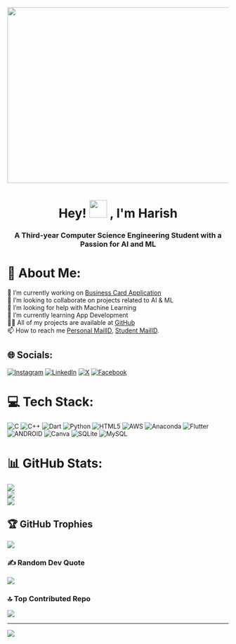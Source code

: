 <img src="https://media.giphy.com/media/v1.Y2lkPTc5MGI3NjExY2Y0ZTFwMmk4cmh4dzZ1Njg2bXNtenNmaTExaGJvdWoyczl5YjdidiZlcD12MV9pbnRlcm5hbF9naWZfYnlfaWQmY3Q9Zw/qgQUggAC3Pfv687qPC/giphy.gif" width="1200" height="400"  />

<h1 align="center">Hey! <img src="https://c.tenor.com/4kIHjPaMiDoAAAAi/the-blobs-live-on-waving.gif" height="40" width="40" /> , I'm Harish</h1>

<h3 align="center">A Third-year Computer Science Engineering Student with a Passion for AI and ML </h3>


# 💫 About Me:
🔭 I’m currently working on [Business Card Application](https://github.com/harishngt/Business-Card-App)<br>👯 I’m looking to collaborate on projects related to AI & ML<br>🤝 I’m looking for help with Machine Learning<br>🌱 I’m currently learning App Development<br>👨‍💻 All of my projects are available at [GitHub](https://github.com/harishngt)<br>📫 How to reach me [Personal MailID](hk21062004@gmail.com), [Student MailID](gg9603@srmist.edu.in).


## 🌐 Socials:
[![Instagram](https://img.shields.io/badge/Instagram-%23E4405F.svg?logo=Instagram&logoColor=white)](https://instagram.com/lesyeuxdeharish) [![LinkedIn](https://img.shields.io/badge/LinkedIn-%2300C4CC.svg?logo=linkedin&logoColor=white)](https://linkedin.com/in/harish-ganesan) [![X](https://img.shields.io/badge/-X-%23000000.svg?logo=x&logoColor=white)](https://twitter.com/itsmeharish2106) [![Facebook](https://img.shields.io/badge/Facebook-%230077B5.svg?logo=facebook&logoColor=white)](https://www.facebook.com/profile.php?id=100073110053554)

# 💻 Tech Stack:
![C](https://img.shields.io/badge/c-%2300599C.svg?style=for-the-badge&logo=c&logoColor=white) ![C++](https://img.shields.io/badge/c++-%2300599C.svg?style=for-the-badge&logo=c%2B%2B&logoColor=white) ![Dart](https://img.shields.io/badge/dart-%230175C2.svg?style=for-the-badge&logo=dart&logoColor=white) ![Python](https://img.shields.io/badge/python-3670A0?style=for-the-badge&logo=python&logoColor=ffdd54) ![HTML5](https://img.shields.io/badge/html5-%23E34F26.svg?style=for-the-badge&logo=html5&logoColor=white) ![AWS](https://img.shields.io/badge/AWS-%23FF9900.svg?style=for-the-badge&logo=amazon-aws&logoColor=white) ![Anaconda](https://img.shields.io/badge/Anaconda-%2344A833.svg?style=for-the-badge&logo=anaconda&logoColor=white) 
![Flutter](https://img.shields.io/badge/Flutter-%2302569B.svg?style=for-the-badge&logo=Flutter&logoColor=white)
![ANDROID](https://img.shields.io/badge/android-%2320232a.svg?style=for-the-badge&logo=android&logoColor=%a4c639) ![Canva](https://img.shields.io/badge/Canva-%2300C4CC.svg?style=for-the-badge&logo=Canva&logoColor=white)
![SQLite](https://img.shields.io/badge/sqlite-%2307405e.svg?style=for-the-badge&logo=sqlite&logoColor=white) ![MySQL](https://img.shields.io/badge/mysql-%2300f.svg?style=for-the-badge&logo=mysql&logoColor=white)

# 📊 GitHub Stats:
![](https://github-readme-stats.vercel.app/api?username=harishngt&theme=dark&hide_border=false&include_all_commits=false&count_private=false)<br/>
![](https://github-readme-streak-stats.herokuapp.com/?user=harishngt&theme=dark&hide_border=false)<br/>
![](https://github-readme-stats.vercel.app/api/top-langs/?username=harishngt&theme=dark&hide_border=false&include_all_commits=false&count_private=false&layout=compact)

## 🏆 GitHub Trophies
![](https://github-profile-trophy.vercel.app/?username=harishngt&theme=algolia&no-frame=false&no-bg=true&margin-w=4)

### ✍️ Random Dev Quote
![](https://quotes-github-readme.vercel.app/api?type=horizontal&theme=radical)

### 🔝 Top Contributed Repo
![](https://github-contributor-stats.vercel.app/api?username=harishngt&limit=5&theme=dark&combine_all_yearly_contributions=true)


---
[![](https://visitcount.itsvg.in/api?id=harishngt&icon=0&color=10)](https://visitcount.itsvg.in)
